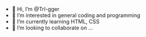 - 👋 Hi, I’m @Trl-gger
- 👀 I’m interested in general coding and programming 
- 🌱 I’m currently learning HTML, CSS
- 💞️ I’m looking to collaborate on ...

